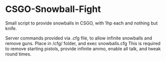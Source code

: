 # CSGO-Snowball-Fight
Small script to provide snowballs in CSGO, with 1hp each and nothing but knife.

Server commands provided via .cfg file, to allow infinite snowballs and remove guns. Place in /cfg/ folder, and exec snowballs.cfg
This is required to remove starting pistols, provide infinite ammo, enable all talk, and tweak round times.
